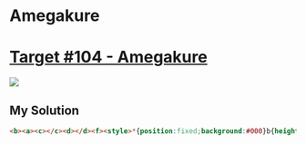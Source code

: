# Amegakure
#  [Target #104 - Amegakure](https://cssbattle.dev/play/104)

![](https://cssbattle.dev/targets/104.png)


## My Solution
```HTML
<b><a><c></c><d></d><f><style>*{position:fixed;background:#000}b{height:120;width:240;top:90;left:80;background:#37385A;border-radius:20px}a{width:200;background:#9897AE;top:110;left:100;border-radius:10px}c{height:10;left:115;box-shadow:0 20px,0 40px;-webkit-box-reflect:right 150px}d{background:#C0C3DB;width:52;left:174;transform:skewX(-15deg)}f,c{top:125;width:10;border-radius:5px}f{height:50;left:165;box-shadow:20px 0,40px 0,60px 0}a,d{height:80
```

[comment]: <> (## Optimized Solution)

[comment]: <> (```HTML)

[comment]: <> (<style>*{margin:75 50;background:radial-gradient&#40;circle,#eeB850 25px,0,#243D83 75px,0,transparent 125px,#243D83 125px&#41;no-repeat#6592CF}</style>)

[comment]: <> (```)

[comment]: <> (## Concept)

[comment]: <> (- Background)

[comment]: <> (- Radial-gradient)
